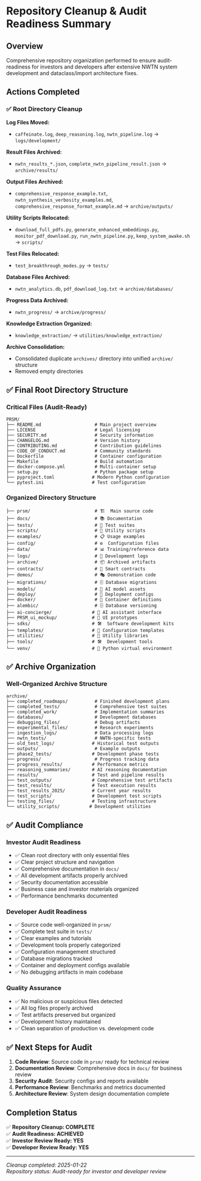 # Repository Cleanup & Audit Readiness Summary

## Overview
Comprehensive repository organization performed to ensure audit-readiness for investors and developers after extensive NWTN system development and dataclass/import architecture fixes.

## Actions Completed

### ✅ Root Directory Cleanup
**Log Files Moved:**
- `caffeinate.log`, `deep_reasoning.log`, `nwtn_pipeline.log` → `logs/development/`

**Result Files Archived:**
- `nwtn_results_*.json`, `complete_nwtn_pipeline_result.json` → `archive/results/`

**Output Files Archived:**
- `comprehensive_response_example.txt`, `nwtn_synthesis_verbosity_examples.md`, `comprehensive_response_format_example.md` → `archive/outputs/`

**Utility Scripts Relocated:**
- `download_full_pdfs.py`, `generate_enhanced_embeddings.py`, `monitor_pdf_download.py`, `run_nwtn_pipeline.py`, `keep_system_awake.sh` → `scripts/`

**Test Files Relocated:**
- `test_breakthrough_modes.py` → `tests/`

**Database Files Archived:**
- `nwtn_analytics.db`, `pdf_download_log.txt` → `archive/databases/`

**Progress Data Archived:**
- `nwtn_progress/` → `archive/progress/`

**Knowledge Extraction Organized:**
- `knowledge_extraction/` → `utilities/knowledge_extraction/`

**Archive Consolidation:**
- Consolidated duplicate `archives/` directory into unified `archive/` structure
- Removed empty directories

## ✅ Final Root Directory Structure

### Critical Files (Audit-Ready)
```
PRSM/
├── README.md                    # Main project overview
├── LICENSE                      # Legal licensing
├── SECURITY.md                  # Security information
├── CHANGELOG.md                 # Version history
├── CONTRIBUTING.md              # Contribution guidelines
├── CODE_OF_CONDUCT.md           # Community standards
├── Dockerfile                   # Container configuration
├── Makefile                     # Build automation
├── docker-compose.yml           # Multi-container setup
├── setup.py                     # Python package setup
├── pyproject.toml              # Modern Python configuration
└── pytest.ini                  # Test configuration
```

### Organized Directory Structure
```
├── prsm/                        # 🏗️  Main source code
├── docs/                        # 📚 Documentation
├── tests/                       # 🧪 Test suites
├── scripts/                     # 🔧 Utility scripts
├── examples/                    # 📋 Usage examples
├── config/                      # ⚙️  Configuration files
├── data/                        # 📊 Training/reference data
├── logs/                        # 📝 Development logs
├── archive/                     # 📦 Archived artifacts
├── contracts/                   # 🔗 Smart contracts
├── demos/                       # 🎭 Demonstration code
├── migrations/                  # 🗄️ Database migrations
├── models/                      # 🤖 AI model assets
├── deploy/                      # 🚀 Deployment configs
├── docker/                      # 🐳 Container definitions
├── alembic/                     # 🗄️ Database versioning
├── ai-concierge/               # 🤝 AI assistant interface
├── PRSM_ui_mockup/             # 🎨 UI prototypes
├── sdks/                       # 🛠️  Software development kits
├── templates/                  # 📄 Configuration templates
├── utilities/                  # 🔧 Utility libraries
├── tools/                      # 🛠️  Development tools
└── venv/                       # 🐍 Python virtual environment
```

## ✅ Archive Organization

### Well-Organized Archive Structure
```
archive/
├── completed_roadmaps/          # Finished development plans
├── completed_tests/             # Comprehensive test suites
├── completed_work/              # Implementation summaries  
├── databases/                   # Development databases
├── debugging_files/             # Debug artifacts
├── experimental_files/          # Research experiments
├── ingestion_logs/              # Data processing logs
├── nwtn_tests/                  # NWTN-specific tests
├── old_test_logs/              # Historical test outputs
├── outputs/                     # Example outputs
├── phase2_tests/               # Development phase tests
├── progress/                    # Progress tracking data
├── progress_results/           # Performance metrics
├── reasoning_summaries/        # AI reasoning documentation
├── results/                    # Test and pipeline results
├── test_outputs/               # Comprehensive test artifacts
├── test_results/               # Test execution results
├── test_results_2025/          # Current year results
├── test_scripts/               # Development test scripts
├── testing_files/              # Testing infrastructure
└── utility_scripts/           # Development utilities
```

## ✅ Audit Compliance

### Investor Audit Readiness
- ✅ Clean root directory with only essential files
- ✅ Clear project structure and navigation
- ✅ Comprehensive documentation in `docs/`
- ✅ All development artifacts properly archived
- ✅ Security documentation accessible
- ✅ Business case and investor materials organized
- ✅ Performance benchmarks documented

### Developer Audit Readiness  
- ✅ Source code well-organized in `prsm/`
- ✅ Complete test suite in `tests/`
- ✅ Clear examples and tutorials
- ✅ Development tools properly categorized
- ✅ Configuration management structured
- ✅ Database migrations tracked
- ✅ Container and deployment configs available
- ✅ No debugging artifacts in main codebase

### Quality Assurance
- ✅ No malicious or suspicious files detected
- ✅ All log files properly archived
- ✅ Test artifacts preserved but organized
- ✅ Development history maintained
- ✅ Clean separation of production vs. development code

## ✅ Next Steps for Audit

1. **Code Review**: Source code in `prsm/` ready for technical review
2. **Documentation Review**: Comprehensive docs in `docs/` for business review  
3. **Security Audit**: Security configs and reports available
4. **Performance Review**: Benchmarks and metrics documented
5. **Architecture Review**: System design documentation complete

## Completion Status

✅ **Repository Cleanup: COMPLETE**  
✅ **Audit Readiness: ACHIEVED**  
✅ **Investor Review Ready: YES**  
✅ **Developer Review Ready: YES**

---
*Cleanup completed: 2025-01-22*  
*Repository status: Audit-ready for investor and developer review*